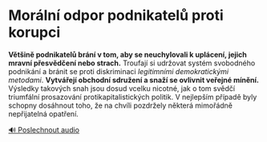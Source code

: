 # Morální odpor podnikatelů proti korupci

**Většině podnikatelů brání v tom, aby se neuchylovali k uplácení, jejich mravní přesvědčení nebo strach.** Troufají si udržovat systém svobodného podnikání a bránit se proti diskriminaci *legitimními demokratickými metodami*. **Vytvářejí obchodní sdružení a snaží se ovlivnit veřejné mínění.** Výsledky takových snah jsou dosud vcelku nicotné, jak o tom svědčí triumfální prosazování protikapitalistických politik. V nejlepším případě byly schopny dosáhnout toho, že na chvíli pozdržely některá mimořádně nepřijatelná opatření.

[🔊 Poslechnout audio](/data/7-paragraphs/audio/chapter_56/para_007-Vtin-podnikatel-brn-v-tom-aby-se-neuchylova.mp3) 